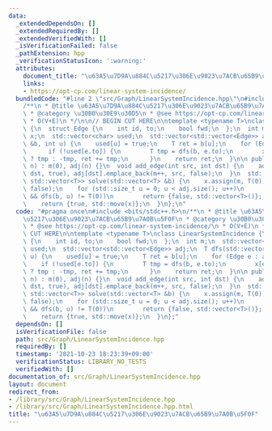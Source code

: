 ```yaml
---
data:
  _extendedDependsOn: []
  _extendedRequiredBy: []
  _extendedVerifiedWith: []
  _isVerificationFailed: false
  _pathExtension: hpp
  _verificationStatusIcon: ':warning:'
  attributes:
    document_title: "\u63A5\u7D9A\u884C\u5217\u306E\u9023\u7ACB\u65B9\u7A0B\u5F0F"
    links:
    - https://opt-cp.com/linear-system-incidence/
  bundledCode: "#line 2 \"src/Graph/LinearSystemIncidence.hpp\"\n#include <bits/stdc++.h>\n\
    /**\n * @title \u63A5\u7D9A\u884C\u5217\u306E\u9023\u7ACB\u65B9\u7A0B\u5F0F\n\
    \ * @category \u30B0\u30E9\u30D5\n * @see https://opt-cp.com/linear-system-incidence/\n\
    \ * O(V+E)\n */\n\n// BEGIN CUT HERE\n\ntemplate <typename T>\nclass LinearSystemIncidence\
    \ {\n  struct Edge {\n    int id, to;\n    bool fwd;\n  };\n  int m;\n  std::vector<T>\
    \ x;\n  std::vector<char> used;\n  std::vector<std::vector<Edge>> adj;\n  T dfs(std::vector<T>\
    \ &b, int u) {\n    used[u] = true;\n    T ret = b[u];\n    for (Edge e : adj[u])\n\
    \      if (!used[e.to]) {\n        T tmp = dfs(b, e.to);\n        x[e.id] = e.fwd\
    \ ? tmp : -tmp, ret += tmp;\n      }\n    return ret;\n  }\n\n public:\n  LinearSystemIncidence(int\
    \ n) : m(0), adj(n) {}\n  void add_edge(int src, int dst) {\n    adj[src].emplace_back(m,\
    \ dst, true), adj[dst].emplace_back(m++, src, false);\n  }\n  std::pair<bool,\
    \ std::vector<T>> solve(std::vector<T> &b) {\n    x.assign(m, T(0)), used.assign(adj.size(),\
    \ false);\n    for (std::size_t u = 0; u < adj.size(); u++)\n      if (!used[u]\
    \ && dfs(b, u) != T(0))\n        return {false, std::vector<T>()};  // no sloution\n\
    \    return {true, std::move(x)};\n  }\n};\n"
  code: "#pragma once\n#include <bits/stdc++.h>\n/**\n * @title \u63A5\u7D9A\u884C\
    \u5217\u306E\u9023\u7ACB\u65B9\u7A0B\u5F0F\n * @category \u30B0\u30E9\u30D5\n\
    \ * @see https://opt-cp.com/linear-system-incidence/\n * O(V+E)\n */\n\n// BEGIN\
    \ CUT HERE\n\ntemplate <typename T>\nclass LinearSystemIncidence {\n  struct Edge\
    \ {\n    int id, to;\n    bool fwd;\n  };\n  int m;\n  std::vector<T> x;\n  std::vector<char>\
    \ used;\n  std::vector<std::vector<Edge>> adj;\n  T dfs(std::vector<T> &b, int\
    \ u) {\n    used[u] = true;\n    T ret = b[u];\n    for (Edge e : adj[u])\n  \
    \    if (!used[e.to]) {\n        T tmp = dfs(b, e.to);\n        x[e.id] = e.fwd\
    \ ? tmp : -tmp, ret += tmp;\n      }\n    return ret;\n  }\n\n public:\n  LinearSystemIncidence(int\
    \ n) : m(0), adj(n) {}\n  void add_edge(int src, int dst) {\n    adj[src].emplace_back(m,\
    \ dst, true), adj[dst].emplace_back(m++, src, false);\n  }\n  std::pair<bool,\
    \ std::vector<T>> solve(std::vector<T> &b) {\n    x.assign(m, T(0)), used.assign(adj.size(),\
    \ false);\n    for (std::size_t u = 0; u < adj.size(); u++)\n      if (!used[u]\
    \ && dfs(b, u) != T(0))\n        return {false, std::vector<T>()};  // no sloution\n\
    \    return {true, std::move(x)};\n  }\n};"
  dependsOn: []
  isVerificationFile: false
  path: src/Graph/LinearSystemIncidence.hpp
  requiredBy: []
  timestamp: '2021-10-23 18:23:39+09:00'
  verificationStatus: LIBRARY_NO_TESTS
  verifiedWith: []
documentation_of: src/Graph/LinearSystemIncidence.hpp
layout: document
redirect_from:
- /library/src/Graph/LinearSystemIncidence.hpp
- /library/src/Graph/LinearSystemIncidence.hpp.html
title: "\u63A5\u7D9A\u884C\u5217\u306E\u9023\u7ACB\u65B9\u7A0B\u5F0F"
---
```

